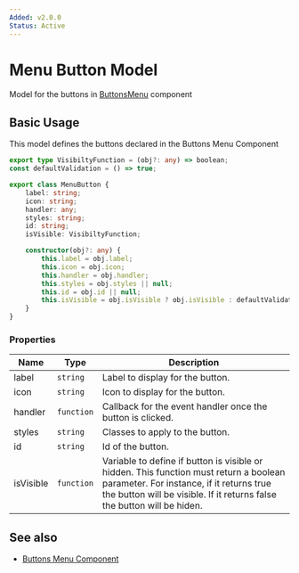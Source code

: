 ```yaml
---
Added: v2.0.0
Status: Active
---
```

# Menu Button Model

Model for the buttons in [ButtonsMenu](..) component

## Basic Usage

This model defines the buttons declared in the Buttons Menu Component

```ts
export type VisibiltyFunction = (obj?: any) => boolean;
const defaultValidation = () => true;

export class MenuButton {
    label: string;
    icon: string;
    handler: any;
    styles: string;
    id: string;
    isVisible: VisibiltyFunction;

    constructor(obj?: any) {
        this.label = obj.label;
        this.icon = obj.icon;
        this.handler = obj.handler;
        this.styles = obj.styles || null;
        this.id = obj.id || null;
        this.isVisible = obj.isVisible ? obj.isVisible : defaultValidation;
    }
}
```


### Properties

| Name | Type | Description |
| --- | --- | -- |
| label | `string` | Label to display for the button. |
| icon | `string` | Icon to display for the button. |
| handler | `function` | Callback for the event handler once the button is clicked. |
| styles | `string` | Classes to apply to the button. |
| id | `string` | Id of the button. |
| isVisible | `function` | Variable to define if button is visible or hidden. This function must return a boolean parameter. For instance, if it returns true the button will be visible. If it returns false the button will be hiden. |

## See also

-   [Buttons Menu Component](./buttons-menu.component.md)




